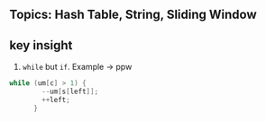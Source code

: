 ## Topics: Hash Table, String, Sliding Window

## key insight
1. `while` but `if`. Example -> ppw

```cpp
while (um[c] > 1) {
        --um[s[left]];
        ++left;
      }
```